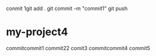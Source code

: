conmit
1git add .
git commit -m "commit1"
git push
# my-project4
commitcommit1
commit22
comit3
commitcommit4
commit5